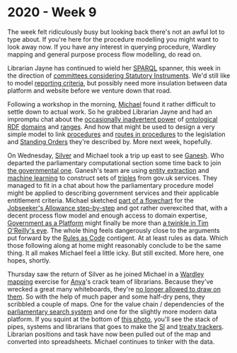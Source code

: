 # 2020 - Week 9

The week felt ridiculously busy but looking back there's not an awful lot to type about. If you're here for the procedure modelling you might want to look away now. If you have any interest in querying procedure, Wardley mapping and general purpose process flow modelling, do read on.


Librarian Jayne has continued to wield her [SPARQL](https://en.wikipedia.org/wiki/SPARQL) spanner, this week in the direction of [committees considering Statutory Instruments](https://ukparliament.github.io/ontologies/procedure/meta/queries/committees/). We'd still like to model [reporting criteria](https://publications.parliament.uk/pa/jt5801/jtstatin/26/2602.htm), but possibly need more insulation between data platform and website before we venture down that road.

Following a workshop in the morning, [Michael](https://twitter.com/fantasticlife) found it rather difficult to settle down to actual work. So he grabbed Librarian Jayne and had an impromptu chat about the [occasionally inadvertent power](http://smethur.st/posts/176135865) of [ontological](https://en.wikipedia.org/wiki/Web_Ontology_Language) [RDF](https://en.wikipedia.org/wiki/Resource_Description_Framework) [domains](https://www.infowebml.ws/rdf-owl/domain.htm) and [ranges](https://www.infowebml.ws/rdf-owl/range.htm). And how that might be used to design a very simple model to link [procedures](https://ukparliament.github.io/ontologies/procedure/procedure-ontology.html#d4e153) and [routes in procedures](https://ukparliament.github.io/ontologies/procedure/procedure-ontology.html#d4e164) to the legislation and [Standing Orders](http://standing-orders.herokuapp.com/) they're described by. More next week, hopefully.

On Wednesday, [Silver](https://twitter.com/silveroliver) and Michael took a trip up east to see [Ganesh](https://twitter.com/gansenthi). Who departed the parliamentary computational section some time back to join [the governmental one](https://gds.blog.gov.uk/). Ganesh's team are using [entity extraction](https://en.wikipedia.org/wiki/Named-entity_recognition) and [machine learning](https://en.wikipedia.org/wiki/Machine_learning) to construct sets of [triples](https://en.wikipedia.org/wiki/Semantic_triple) from gov.uk services. They managed to fit in a chat about how the parliamentary procedure model might be applied to describing government services and their applicable entitlement criteria. Michael sketched [part of a flowchart](https://twitter.com/fantasticlife/status/1232707694190088194) for the [Jobseeker's Allowance step-by-step](https://www.gov.uk/jobseekers-allowance/eligibility) and got rather overexcited that, with a decent process flow model and enough access to domain expertise, [Government as a Platform](https://gds.blog.gov.uk/category/government-as-a-platform/) might finally be more than [a twinkle in Tim O'Reilly's eye](https://www.oreilly.com/library/view/open-government/9781449381936/ch02.html). The whole thing feels dangerously close to the arguments put forward by the [Rules as Code](http://www.slaw.ca/2019/06/14/the-fight-over-rules-as-code/) contigent. At at least rules as data. Which those following along at home might reasonably conclude to be the same thing. It all makes Michael feel a little icky. But still excited. More here, one hopes, shortly.

Thursday saw the return of Silver as he joined Michael in a [Wardley mapping](https://en.wikipedia.org/wiki/Wardley_map) exercise for [Anya](https://twitter.com/bitten_)'s crack team of librarians. Because they've wrecked a great many whiteboards, they're [no longer allowed to draw on them](https://twitter.com/fantasticlife/status/1233378583583870977). So with the help of much paper and some half-dry pens, they scribbled a couple of maps. One for the value chain / dependencies of the [parliamentary search system](https://search-material.parliament.uk/) and one for the slightly more modern data platform. If you squint at the bottom of [this photo](https://twitter.com/fantasticlife/status/1233000713359384576), you'll see the stack of pipes, systems and librarians that goes to make the [SI](https://statutoryinstruments.parliament.uk/) and [treaty trackers](https://treaties.parliament.uk/). Librarian positions and task have now been pulled out of the map and converted into spreadsheets. Michael continues to tinker with the data.